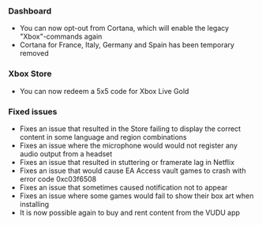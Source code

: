### Dashboard
- You can now opt-out from Cortana, which will enable the legacy "Xbox"-commands again
- Cortana for France, Italy, Germany and Spain has been temporary removed

### Xbox Store
- You can now redeem a 5x5 code for Xbox Live Gold

### Fixed issues
- Fixes an issue that resulted in the Store failing to display the correct content in some language and region combinations
- Fixes an issue where the microphone would would not register any audio output from a headset
- Fixes an issue that resulted in stuttering or framerate lag in Netflix
- Fixes an issue that would cause EA Access vault games to crash with error code 0xc03f6508
- Fixes an issue that sometimes caused notification not to appear
- Fixes an issue where some games would fail to show their box art when installing
- It is now possible again to buy and rent content from the VUDU app